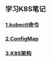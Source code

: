 ## 学习K8S笔记
### [1.kubectl命令](https://github.com/itliusir/Study-K8S/blob/master/notes/1.kubectl%E5%91%BD%E4%BB%A4.md)
### [2.ConfigMap](https://github.com/itliusir/Study-K8S/blob/master/notes/2.ConfigMap.md)
### [3.K8S架构](https://github.com/itliusir/Study-K8S/blob/master/notes/3.K8S%E6%9E%B6%E6%9E%84.md)
